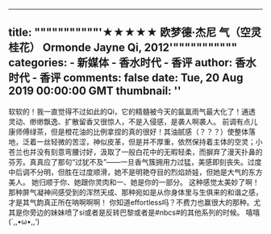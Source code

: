 
---
title: """""""""""'★★★★★ 欧梦德·杰尼 气（空灵桂花） Ormonde Jayne Qi, 2012'"""""""""""
categories: 
    - 新媒体
    - 香水时代 - 香评
author: 香水时代 - 香评
comments: false
date: Tue, 20 Aug 2019 00:00:00 GMT
thumbnail: ''
---

<div>   
软软的！我一直觉得不过如此的Qi，它的精髓被今天的氤氲雨气最大化了！通透灵动、缈缈飘逸、扩散留香又很惊人，不是入侵感，是袭人啊袭人。
前调有点儿康师傅绿茶，但是橙花油的比例拿捏的真的很好！其油腻感（？？？）使整体落地，泛着一丝轻微的苦涩，神似皮革，但是并不厚重，依然保持着主体的空灵；小苍兰也并没有刻意弯腰讨好，汲取了一般白花中的无暇轻柔，而摒弃了漫天扑鼻的芬芳。真真应了那句“过犹不及”——一旦香气簇拥用力过猛，美感即刻丧失。过度中后调不分明，但胜在过度顺滑，她不是明艳夺目的烈焰娇娃，但她是大气的东方美人。
她归顺于你、她跟你灵肉和一、她是你的一部分。
这种感觉太美妙了啊！
那种屏气凝神间感受到的浑然天成、那种宛如是从你身体里与生俱来的和谐之感，才是其气韵真正所在呐啊啊啊！
你知道effortless吗？不费力也赢很大的那种。尤其是你旁边的妹妹喷了si或者是反转巴黎或者是#nbcs#的其他系列的时候。
嘻嘻 (´,,•ω•,,‘)  
</div>
            